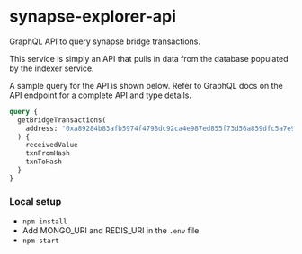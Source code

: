 # synapse-explorer-api

GraphQL API to query synapse bridge transactions.

This service is simply an API that pulls in data from the database populated by the indexer service.

A sample query for the API is shown below. Refer to GraphQL docs on the API endpoint for a complete API and type details.

```graphql
query {
  getBridgeTransactions(
    address: "0xa89284b83afb5974f4798dc92ca4e987ed855f73d56a859dfc5a7e99d64a5eff"
  ) {
    receivedValue
    txnFromHash
    txnToHash
  }
}
```

### Local setup

- `npm install`
- Add MONGO_URI and REDIS_URI in the `.env` file
- `npm start`
